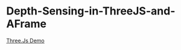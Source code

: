 # Depth-Sensing-in-ThreeJS-and-AFrame


<a href="https://pointc.glitch.me/threejs.html">Three.Js Demo</a>
